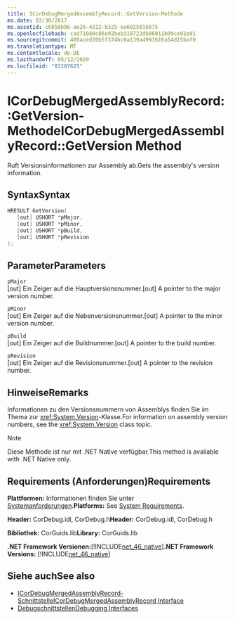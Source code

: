 ```yaml
---
title: ICorDebugMergedAssemblyRecord::GetVersion-Methode
ms.date: 03/30/2017
ms.assetid: c6858b06-ae26-4312-b325-ea6025016675
ms.openlocfilehash: cad71080c86e92beb318722db86011b09ce02e91
ms.sourcegitcommit: 488aced39b5f374bc0a139a4993616a54d15baf0
ms.translationtype: MT
ms.contentlocale: de-DE
ms.lasthandoff: 05/12/2020
ms.locfileid: "83207625"
---
```

# <a name="icordebugmergedassemblyrecordgetversion-method"></a><span data-ttu-id="b642c-102">ICorDebugMergedAssemblyRecord::GetVersion-Methode</span><span class="sxs-lookup"><span data-stu-id="b642c-102">ICorDebugMergedAssemblyRecord::GetVersion Method</span></span>
<span data-ttu-id="b642c-103">Ruft Versionsinformationen zur Assembly ab.</span><span class="sxs-lookup"><span data-stu-id="b642c-103">Gets the assembly's version information.</span></span>  
  
## <a name="syntax"></a><span data-ttu-id="b642c-104">Syntax</span><span class="sxs-lookup"><span data-stu-id="b642c-104">Syntax</span></span>  
  
```cpp  
HRESULT GetVersion(  
   [out] USHORT *pMajor,
   [out] USHORT *pMinor,
   [out] USHORT *pBuild,
   [out] USHORT *pRevision  
);  
```  
  
## <a name="parameters"></a><span data-ttu-id="b642c-105">Parameter</span><span class="sxs-lookup"><span data-stu-id="b642c-105">Parameters</span></span>  
 `pMajor`  
 <span data-ttu-id="b642c-106">[out] Ein Zeiger auf die Hauptversionsnummer.</span><span class="sxs-lookup"><span data-stu-id="b642c-106">[out] A pointer to the major version number.</span></span>  
  
 `pMinor`  
 <span data-ttu-id="b642c-107">[out] Ein Zeiger auf die Nebenversionsnummer.</span><span class="sxs-lookup"><span data-stu-id="b642c-107">[out] A pointer to the minor version number.</span></span>  
  
 `pBuild`  
 <span data-ttu-id="b642c-108">[out] Ein Zeiger auf die Buildnummer.</span><span class="sxs-lookup"><span data-stu-id="b642c-108">[out] A pointer to the build number.</span></span>  
  
 `pRevision`  
 <span data-ttu-id="b642c-109">[out] Ein Zeiger auf die Revisionsnummer.</span><span class="sxs-lookup"><span data-stu-id="b642c-109">[out] A pointer to the revision number.</span></span>  
  
## <a name="remarks"></a><span data-ttu-id="b642c-110">Hinweise</span><span class="sxs-lookup"><span data-stu-id="b642c-110">Remarks</span></span>  
 <span data-ttu-id="b642c-111">Informationen zu den Versionsnummern von Assemblys finden Sie im Thema zur <xref:System.Version>-Klasse.</span><span class="sxs-lookup"><span data-stu-id="b642c-111">For information on assembly version numbers, see the <xref:System.Version> class topic.</span></span>  
  
> [!NOTE]
> <span data-ttu-id="b642c-112">Diese Methode ist nur mit .NET Native verfügbar.</span><span class="sxs-lookup"><span data-stu-id="b642c-112">This method is available with .NET Native only.</span></span>  
  
## <a name="requirements"></a><span data-ttu-id="b642c-113">Requirements (Anforderungen)</span><span class="sxs-lookup"><span data-stu-id="b642c-113">Requirements</span></span>  
 <span data-ttu-id="b642c-114">**Plattformen:** Informationen finden Sie unter [Systemanforderungen](../../get-started/system-requirements.md).</span><span class="sxs-lookup"><span data-stu-id="b642c-114">**Platforms:** See [System Requirements](../../get-started/system-requirements.md).</span></span>  
  
 <span data-ttu-id="b642c-115">**Header:** CorDebug.idl, CorDebug.h</span><span class="sxs-lookup"><span data-stu-id="b642c-115">**Header:** CorDebug.idl, CorDebug.h</span></span>  
  
 <span data-ttu-id="b642c-116">**Bibliothek:** CorGuids.lib</span><span class="sxs-lookup"><span data-stu-id="b642c-116">**Library:** CorGuids.lib</span></span>  
  
 <span data-ttu-id="b642c-117">**.NET Framework Versionen:**[!INCLUDE[net_46_native](../../../../includes/net-46-native-md.md)]</span><span class="sxs-lookup"><span data-stu-id="b642c-117">**.NET Framework Versions:** [!INCLUDE[net_46_native](../../../../includes/net-46-native-md.md)]</span></span>  
  
## <a name="see-also"></a><span data-ttu-id="b642c-118">Siehe auch</span><span class="sxs-lookup"><span data-stu-id="b642c-118">See also</span></span>

- [<span data-ttu-id="b642c-119">ICorDebugMergedAssemblyRecord-Schnittstelle</span><span class="sxs-lookup"><span data-stu-id="b642c-119">ICorDebugMergedAssemblyRecord Interface</span></span>](icordebugmergedassemblyrecord-interface.md)
- [<span data-ttu-id="b642c-120">Debugschnittstellen</span><span class="sxs-lookup"><span data-stu-id="b642c-120">Debugging Interfaces</span></span>](debugging-interfaces.md)
